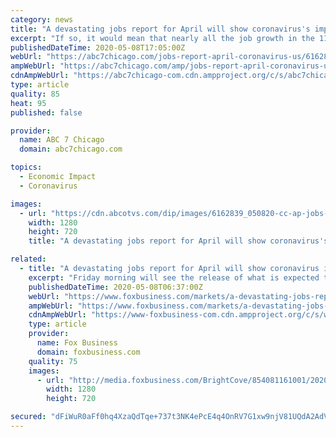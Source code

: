 ```yaml
---
category: news
title: "A devastating jobs report for April will show coronavirus's impact on US economy"
excerpt: "If so, it would mean that nearly all the job growth in the 11 years since the Great Recession ended had vanished in one month."
publishedDateTime: 2020-05-08T17:05:00Z
webUrl: "https://abc7chicago.com/jobs-report-april-coronavirus-us/6162830/"
ampWebUrl: "https://abc7chicago.com/amp/jobs-report-april-coronavirus-us/6162830/"
cdnAmpWebUrl: "https://abc7chicago-com.cdn.ampproject.org/c/s/abc7chicago.com/amp/jobs-report-april-coronavirus-us/6162830/"
type: article
quality: 85
heat: 95
published: false

provider:
  name: ABC 7 Chicago
  domain: abc7chicago.com

topics:
  - Economic Impact
  - Coronavirus

images:
  - url: "https://cdn.abcotvs.com/dip/images/6162839_050820-cc-ap-jobs-report-img.jpg"
    width: 1280
    height: 720
    title: "A devastating jobs report for April will show coronavirus's impact on US economy"

related:
  - title: "A devastating jobs report for April will show coronavirus impact"
    excerpt: "Friday morning will see the release of what is expected to be a jaw-dropping report on job loss in America due to the coronavirus. It is expected to be the worst set of jobs numbers since record-keeping began in 1948."
    publishedDateTime: 2020-05-08T06:37:00Z
    webUrl: "https://www.foxbusiness.com/markets/a-devastating-jobs-report-for-april-will-show-coronavirus-impact"
    ampWebUrl: "https://www.foxbusiness.com/markets/a-devastating-jobs-report-for-april-will-show-coronavirus-impact.amp"
    cdnAmpWebUrl: "https://www-foxbusiness-com.cdn.ampproject.org/c/s/www.foxbusiness.com/markets/a-devastating-jobs-report-for-april-will-show-coronavirus-impact.amp"
    type: article
    provider:
      name: Fox Business
      domain: foxbusiness.com
    quality: 75
    images:
      - url: "http://media.foxbusiness.com/BrightCove/854081161001/202005/2344/854081161001_6154973548001_6154971842001-vs.jpg"
        width: 1280
        height: 720

secured: "dFiWuR0aFf0hq4XzaQdTqe+737t3NK4ePcE4q4OnRV7G1xw9njV81UQdA2AdVhdKgF/0jhoDqHS9ggrKUyBFe7Cn4JimNDTV5gGzIjUsyQ7NJV+ASXXacMYkFYoy7LHcV2yJLgd4X1rGSpuUj3dyky8mYJT1hTq802DJ8dtxIGj1K1rFmjw5BAp0IBXOf0Wy8XdXO7cXZdKlkz6DyvpSQcnovXZ1YYIHMZXNDI7TrTsNzqzScHAAJIMWDMs2u+kIv0Ip9hfW/tjQF0UFaYNtfEEpZtXwwPvDhH+QguelBFwBiU8AzQaJT/zf+HOr50v9;5z6EBqA2kAYEGRAXg5bHcA=="
---
```


